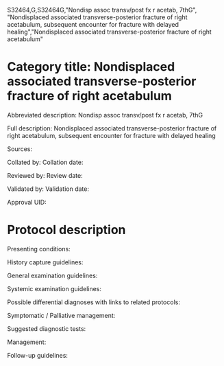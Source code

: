 S32464,G,S32464G,"Nondisp assoc transv/post fx r acetab, 7thG", "Nondisplaced associated transverse-posterior fracture of right acetabulum, subsequent encounter for fracture with delayed healing","Nondisplaced associated transverse-posterior fracture of right acetabulum"
# Category title: Nondisplaced associated transverse-posterior fracture of right acetabulum

Abbreviated description: Nondisp assoc transv/post fx r acetab, 7thG

Full description: Nondisplaced associated transverse-posterior fracture of right acetabulum, subsequent encounter for fracture with delayed healing

Sources:

Collated by:
Collation date:

Reviewed by:
Review date:

Validated by:
Validation date:

Approval UID:

# Protocol description

Presenting conditions:

History capture guidelines:

General examination guidelines:

Systemic examination guidelines:

Possible differential diagnoses with links to related protocols:

Symptomatic / Palliative management:

Suggested diagnostic tests:

Management:

Follow-up guidelines:
